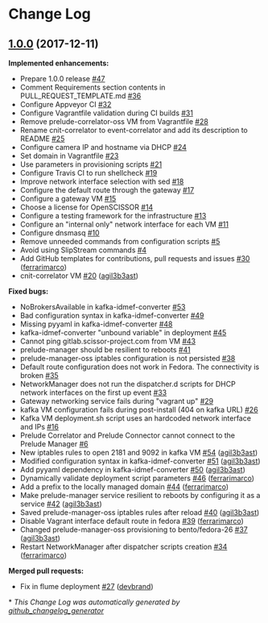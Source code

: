# Change Log

## [1.0.0](https://github.com/scissor-project/open-scissor/tree/1.0.0) (2017-12-11)

**Implemented enhancements:**

- Prepare 1.0.0 release [\#47](https://github.com/scissor-project/open-scissor/issues/47)
- Comment Requirements section contents in PULL\_REQUEST\_TEMPLATE.md [\#36](https://github.com/scissor-project/open-scissor/issues/36)
- Configure Appveyor CI [\#32](https://github.com/scissor-project/open-scissor/issues/32)
- Configure Vagrantfile validation during CI builds [\#31](https://github.com/scissor-project/open-scissor/issues/31)
- Remove prelude-correlator-oss VM from Vagrantfile [\#28](https://github.com/scissor-project/open-scissor/issues/28)
- Rename cnit-correlator to event-correlator and add its description to README [\#25](https://github.com/scissor-project/open-scissor/issues/25)
- Configure camera IP and hostname via DHCP [\#24](https://github.com/scissor-project/open-scissor/issues/24)
- Set domain in Vagrantfile [\#23](https://github.com/scissor-project/open-scissor/issues/23)
- Use parameters in provisioning scripts [\#21](https://github.com/scissor-project/open-scissor/issues/21)
- Configure Travis CI to run shellcheck [\#19](https://github.com/scissor-project/open-scissor/issues/19)
- Improve network interface selection with sed [\#18](https://github.com/scissor-project/open-scissor/issues/18)
- Configure the default route through the gateway [\#17](https://github.com/scissor-project/open-scissor/issues/17)
- Configure a gateway VM [\#15](https://github.com/scissor-project/open-scissor/issues/15)
- Choose a license for OpenSCISSOR [\#14](https://github.com/scissor-project/open-scissor/issues/14)
- Configure a testing framework for the infrastructure [\#13](https://github.com/scissor-project/open-scissor/issues/13)
- Configure an "internal only" network interface for each VM [\#11](https://github.com/scissor-project/open-scissor/issues/11)
- Configure dnsmasq [\#10](https://github.com/scissor-project/open-scissor/issues/10)
- Remove unneeded commands from configuration scripts [\#5](https://github.com/scissor-project/open-scissor/issues/5)
- Avoid using SlipStream commands [\#4](https://github.com/scissor-project/open-scissor/issues/4)
- Add GitHub templates for contributions, pull requests and issues [\#30](https://github.com/scissor-project/open-scissor/pull/30) ([ferrarimarco](https://github.com/ferrarimarco))
- cnit-correlator VM [\#20](https://github.com/scissor-project/open-scissor/pull/20) ([agil3b3ast](https://github.com/agil3b3ast))

**Fixed bugs:**

- NoBrokersAvailable in kafka-idmef-converter [\#53](https://github.com/scissor-project/open-scissor/issues/53)
- Bad configuration syntax in kafka-idmef-converter [\#49](https://github.com/scissor-project/open-scissor/issues/49)
- Missing pyyaml in kafka-idmef-converter [\#48](https://github.com/scissor-project/open-scissor/issues/48)
- kafka-idmef-converter "unbound variable" in deployment [\#45](https://github.com/scissor-project/open-scissor/issues/45)
- Cannot ping gitlab.scissor-project.com from VM [\#43](https://github.com/scissor-project/open-scissor/issues/43)
- prelude-manager should be resilient to reboots [\#41](https://github.com/scissor-project/open-scissor/issues/41)
- prelude-manager-oss iptables configuration is not persisted [\#38](https://github.com/scissor-project/open-scissor/issues/38)
- Default route configuration does not work in Fedora. The connectivity is broken [\#35](https://github.com/scissor-project/open-scissor/issues/35)
- NetworkManager does not run the dispatcher.d scripts for DHCP network interfaces on the first up event [\#33](https://github.com/scissor-project/open-scissor/issues/33)
- Gateway networking service fails during "vagrant up" [\#29](https://github.com/scissor-project/open-scissor/issues/29)
- kafka VM configuration fails during post-install \(404 on kafka URL\) [\#26](https://github.com/scissor-project/open-scissor/issues/26)
- Kafka VM deployment.sh script uses an hardcoded network interface and IPs [\#16](https://github.com/scissor-project/open-scissor/issues/16)
- Prelude Correlator and Prelude Connector cannot connect to the Prelude Manager [\#6](https://github.com/scissor-project/open-scissor/issues/6)
- New iptables rules to open 2181 and  9092 in kafka VM [\#54](https://github.com/scissor-project/open-scissor/pull/54) ([agil3b3ast](https://github.com/agil3b3ast))
- Modified configuration syntax in kafka-idmef-converter [\#51](https://github.com/scissor-project/open-scissor/pull/51) ([agil3b3ast](https://github.com/agil3b3ast))
- Add pyyaml dependency in kafka-idmef-converter [\#50](https://github.com/scissor-project/open-scissor/pull/50) ([agil3b3ast](https://github.com/agil3b3ast))
- Dynamically validate deployment script parameters [\#46](https://github.com/scissor-project/open-scissor/pull/46) ([ferrarimarco](https://github.com/ferrarimarco))
- Add a prefix to the locally managed domain [\#44](https://github.com/scissor-project/open-scissor/pull/44) ([ferrarimarco](https://github.com/ferrarimarco))
- Make prelude-manager service resilient to reboots by configuring it as a service [\#42](https://github.com/scissor-project/open-scissor/pull/42) ([agil3b3ast](https://github.com/agil3b3ast))
- Saved prelude-manager-oss iptables rules after reload [\#40](https://github.com/scissor-project/open-scissor/pull/40) ([agil3b3ast](https://github.com/agil3b3ast))
- Disable Vagrant interface default route in fedora [\#39](https://github.com/scissor-project/open-scissor/pull/39) ([ferrarimarco](https://github.com/ferrarimarco))
- Changed prelude-manager-oss provisioning to bento/fedora-26 [\#37](https://github.com/scissor-project/open-scissor/pull/37) ([agil3b3ast](https://github.com/agil3b3ast))
- Restart NetworkManager after dispatcher scripts creation [\#34](https://github.com/scissor-project/open-scissor/pull/34) ([ferrarimarco](https://github.com/ferrarimarco))

**Merged pull requests:**

- Fix in flume deployment [\#27](https://github.com/scissor-project/open-scissor/pull/27) ([devbrand](https://github.com/devbrand))



\* *This Change Log was automatically generated by [github_changelog_generator](https://github.com/skywinder/Github-Changelog-Generator)*
